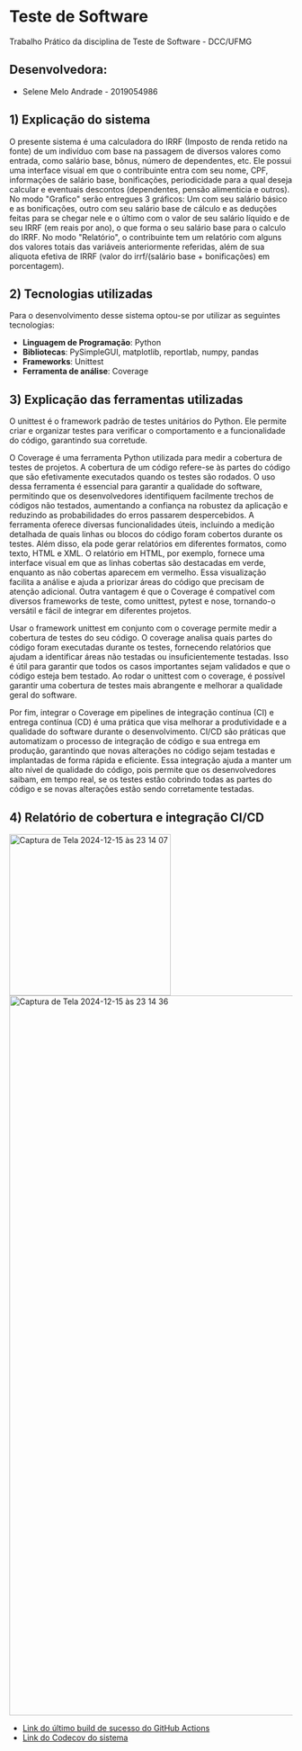# Teste de Software 
Trabalho Prático da disciplina de Teste de Software - DCC/UFMG

## Desenvolvedora:
- Selene Melo Andrade - 2019054986

## 1) Explicação do sistema

O presente sistema é uma calculadora do IRRF (Imposto de renda retido na fonte) de um indivíduo com base na passagem de diversos valores como entrada, como salário base, bônus, número de dependentes, etc. Ele possui uma interface visual em que o contribuinte entra com seu nome, CPF, informações de salário base, bonificações, periodicidade para a qual deseja calcular e eventuais descontos (dependentes, pensão alimenticia e outros). No modo "Grafico" serão entregues 3 gráficos: Um com seu salário básico e as bonificações, outro com seu salário base de cálculo e as deduções feitas para se chegar nele e o último com o valor de seu salário líquido e de seu IRRF (em reais por ano), o que forma o seu salário base para o calculo do IRRF. No modo "Relatório", o contribuinte tem um relatório com alguns dos valores totais das variáveis anteriormente referidas, além de sua aliquota efetiva de IRRF (valor do irrf/(salário base + bonificações) em porcentagem).

## 2) Tecnologias utilizadas

Para o desenvolvimento desse sistema optou-se por utilizar as seguintes tecnologias:

- **Linguagem de Programação**: Python
- **Bibliotecas**: PySimpleGUI, matplotlib, reportlab, numpy, pandas
- **Frameworks**: Unittest
- **Ferramenta de análise**: Coverage

## 3) Explicação das ferramentas utilizadas

O unittest é o framework padrão de testes unitários do Python. Ele permite criar e organizar testes para verificar o comportamento e a funcionalidade do código, garantindo sua corretude. 

O Coverage é uma ferramenta Python utilizada para medir a cobertura de testes de projetos. A cobertura de um código refere-se às partes do código que são efetivamente executados quando os testes são rodados. O uso dessa ferramenta é essencial para garantir a qualidade do software, permitindo que os desenvolvedores identifiquem facilmente trechos de códigos não testados, aumentando a confiança na robustez da aplicação e reduzindo as probabilidades do erros passarem despercebidos.
A ferramenta oferece diversas funcionalidades úteis, incluindo a medição detalhada de quais linhas ou blocos do código foram cobertos durante os testes. Além disso, ela pode gerar relatórios em diferentes formatos, como texto, HTML e XML. O relatório em HTML, por exemplo, fornece uma interface visual em que as linhas cobertas são destacadas em verde, enquanto as não cobertas aparecem em vermelho. Essa visualização facilita a análise e ajuda a priorizar áreas do código que precisam de atenção adicional. Outra vantagem é que o Coverage é compatível com diversos frameworks de teste, como unittest, pytest e nose, tornando-o versátil e fácil de integrar em diferentes projetos.

Usar o framework unittest em conjunto com o coverage permite medir a cobertura de testes do seu código. O coverage analisa quais partes do código foram executadas durante os testes, fornecendo relatórios que ajudam a identificar áreas não testadas ou insuficientemente testadas. Isso é útil para garantir que todos os casos importantes sejam validados e que o código esteja bem testado. Ao rodar o unittest com o coverage, é possível garantir uma cobertura de testes mais abrangente e melhorar a qualidade geral do software.

Por fim, integrar o Coverage em pipelines de integração contínua (CI) e entrega contínua (CD) é uma prática que visa melhorar a produtividade e a qualidade do software durante o desenvolvimento. CI/CD são práticas que automatizam o processo de integração de código e sua entrega em produção, garantindo que novas alterações no código sejam testadas e implantadas de forma rápida e eficiente. Essa integração ajuda a manter um alto nível de qualidade do código, pois permite que os desenvolvedores saibam, em tempo real, se os testes estão cobrindo todas as partes do código e se novas alterações estão sendo corretamente testadas.


## 4) Relatório de cobertura e integração CI/CD


<img width="287" alt="Captura de Tela 2024-12-15 às 23 14 07" src="https://github.com/user-attachments/assets/768ce5a2-bcd4-4ea2-8fca-2ba0ebc8d2e2" />

<img width="1280" alt="Captura de Tela 2024-12-15 às 23 14 36" src="https://github.com/user-attachments/assets/e5102e47-a200-4ccf-b8f7-77bee10179cc" />

- [Link do último build de sucesso do GitHub Actions](  https://github.com/SeleneMelo/TesteSoftware_TP/actions/runs/12344650894)
- [Link do Codecov do sistema]( https://app.codecov.io/github/SeleneMelo/TesteSoftware_TP)



  



